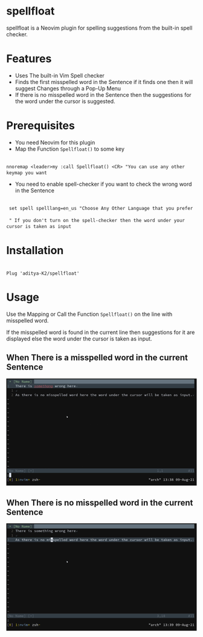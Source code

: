 # spellfloat

spellfloat is a Neovim plugin for spelling suggestions from the built-in spell checker.

# Features

- Uses The built-in Vim Spell checker
- Finds the first misspelled word in the Sentence if it finds one then it will suggest Changes through a Pop-Up Menu
- If there is no misspelled word in the Sentence then the suggestions for the word under the cursor is suggested.

# Prerequisites

- You need Neovim for this plugin
- Map the Function `Spellfloat()` to some key

```vim

nnoremap <leader>my :call Spellfloat() <CR> "You can use any other keymap you want

```
- You need to enable spell-checker if you want to check the wrong word in the Sentence

```vim

 set spell spelllang=en_us "Choose Any Other Language that you prefer

 " If you don't turn on the spell-checker then the word under your cursor is taken as input

```
# Installation

```vim

Plug 'aditya-K2/spellfloat'

```

# Usage

Use the Mapping or Call the Function `Spellfloat()` on the line with misspelled word.

If the misspelled word is found in the current line then suggestions for it are displayed else the word under the cursor is taken as input.

## When There is a misspelled word in the current Sentence

![Spell suggestions with misspelled words](./demo1.gif)

## When There is no misspelled word in the current Sentence

![Spell suggestions with no misspelled words](./demo.gif)
